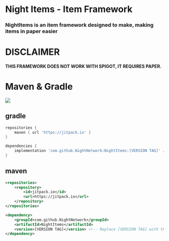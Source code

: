 # Night Items - Item Framework
### NightItems is an item framework designed to make, making items in paper easier

# DISCLAIMER
#### THIS FRAMEWORK DOES NOT WORK WITH SPIGOT, IT REQUIRES PAPER.

# Maven & Gradle

[![](https://jitpack.io/v/NightNetwork/NightItems.svg)](https://jitpack.io/#NightNetwork/NightItems)

## gradle
```groovy
repositories {
    maven { url 'https://jitpack.io' }
}
```

```groovy
dependencies {
    implementation 'com.github.NightNetwork:NightItems:[VERSION TAG]' // Replace [VERSION TAG] with the version tag. e.g. 0.0.6-dev
}
```

## maven
```xml
<repositories>
    <repository>
        <id>jitpack.io</id>
        <url>https://jitpack.io</url>
    </repository>
</repositories>
```

```xml
<dependency>
    <groupId>com.github.NightNetwork</groupId>
    <artifactId>NightItems</artifactId>
    <version>[VERSION TAG]</version> <!-- Replace [VERSION TAG] with the version tag. e.g. 0.0.6-dev -->
</dependency>
```
